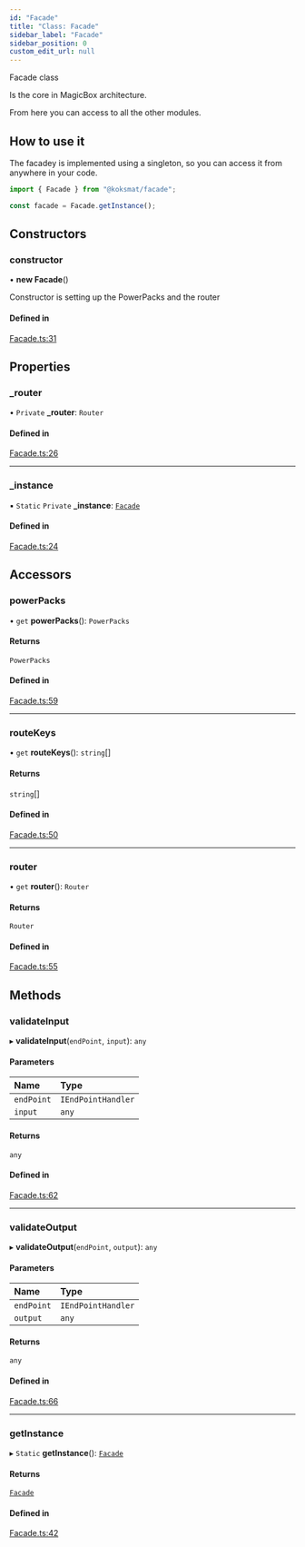 ```yaml
---
id: "Facade"
title: "Class: Facade"
sidebar_label: "Facade"
sidebar_position: 0
custom_edit_url: null
---
```


Facade class

Is the core in MagicBox architecture.

From here you can access to all the other modules. 

## How to use it
The facadey is implemented using a singleton, so you can access it from anywhere in your code.
```typescript
import { Facade } from "@koksmat/facade";

const facade = Facade.getInstance();

```

## Constructors

### constructor

• **new Facade**()

Constructor is setting up the PowerPacks and the router

#### Defined in

[Facade.ts:31](https://github.com/koksmat-com/magicbox/blob/cc5f06b/businesslogic/facade/src/Facade.ts#L31)

## Properties

### \_router

• `Private` **\_router**: `Router`

#### Defined in

[Facade.ts:26](https://github.com/koksmat-com/magicbox/blob/cc5f06b/businesslogic/facade/src/Facade.ts#L26)

___

### \_instance

▪ `Static` `Private` **\_instance**: [`Facade`](Facade.md)

#### Defined in

[Facade.ts:24](https://github.com/koksmat-com/magicbox/blob/cc5f06b/businesslogic/facade/src/Facade.ts#L24)

## Accessors

### powerPacks

• `get` **powerPacks**(): `PowerPacks`

#### Returns

`PowerPacks`

#### Defined in

[Facade.ts:59](https://github.com/koksmat-com/magicbox/blob/cc5f06b/businesslogic/facade/src/Facade.ts#L59)

___

### routeKeys

• `get` **routeKeys**(): `string`[]

#### Returns

`string`[]

#### Defined in

[Facade.ts:50](https://github.com/koksmat-com/magicbox/blob/cc5f06b/businesslogic/facade/src/Facade.ts#L50)

___

### router

• `get` **router**(): `Router`

#### Returns

`Router`

#### Defined in

[Facade.ts:55](https://github.com/koksmat-com/magicbox/blob/cc5f06b/businesslogic/facade/src/Facade.ts#L55)

## Methods

### validateInput

▸ **validateInput**(`endPoint`, `input`): `any`

#### Parameters

| Name | Type |
| :------ | :------ |
| `endPoint` | `IEndPointHandler` |
| `input` | `any` |

#### Returns

`any`

#### Defined in

[Facade.ts:62](https://github.com/koksmat-com/magicbox/blob/cc5f06b/businesslogic/facade/src/Facade.ts#L62)

___

### validateOutput

▸ **validateOutput**(`endPoint`, `output`): `any`

#### Parameters

| Name | Type |
| :------ | :------ |
| `endPoint` | `IEndPointHandler` |
| `output` | `any` |

#### Returns

`any`

#### Defined in

[Facade.ts:66](https://github.com/koksmat-com/magicbox/blob/cc5f06b/businesslogic/facade/src/Facade.ts#L66)

___

### getInstance

▸ `Static` **getInstance**(): [`Facade`](Facade.md)

#### Returns

[`Facade`](Facade.md)

#### Defined in

[Facade.ts:42](https://github.com/koksmat-com/magicbox/blob/cc5f06b/businesslogic/facade/src/Facade.ts#L42)
